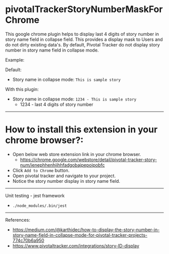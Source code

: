 # pivotalTrackerStoryNumberMaskForChrome

This google chrome plugin helps to display last 4 digits of story number in story name field in collapse field. This provides a display mask to Users and do not dirty existing data's. By default, Pivotal Tracker do not display story number in story name field in collapse mode.

Example:

 Default:
   - Story name in collapse mode: `This is sample story`

 With this plugin:
   - Story name in collapse mode: `1234 - This is sample story`  
       - 1234 - last 4 digits of story number

-----
# How to install this extension in your chrome browser?:

 - Open below web store extension link in your chrome browser.
   - https://chrome.google.com/webstore/detail/pivotal-tracker-story-num/ienephhenhijhhfadgobajpepoipobfc
 - Click `Add to Chrome` button.
 - Open pivotal tracker and navigate to your project.
 - Notice the story number display in story name field.

-----

Unit testing - jest framework
  - `./node_modules/.bin/jest`    

-----

References:
  - https://medium.com/@karthidec/how-to-display-the-story-number-in-story-name-field-in-collapse-mode-for-pivotal-tracker-projects-774c70b6a950
  - https://www.pivotaltracker.com/integrations/story-ID-display
